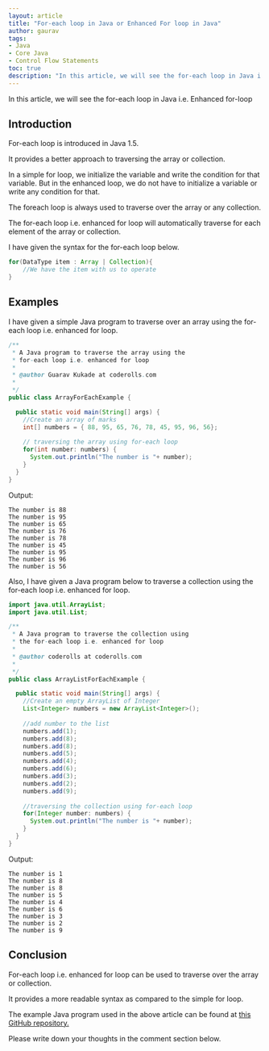 ```yaml
---
layout: article
title: "For-each loop in Java or Enhanced For loop in Java"
author: gaurav
tags: 
- Java
- Core Java
- Control Flow Statements
toc: true
description: "In this article, we will see the for-each loop in Java i.e. Enhanced for loop"
---
```

In this article, we will see the for-each loop in Java i.e. Enhanced for-loop

## Introduction

For-each loop is introduced in Java 1.5.

It provides a better approach to traversing the array or collection.

In a simple for loop, we initialize the variable and write the condition for that variable. But in the enhanced loop, we do not have to initialize a variable or write any condition for that.

The foreach loop is always used to traverse over the array or any collection.

The for-each loop i.e. enhanced for loop will automatically traverse for each element of the array or collection.

I have given the syntax for the for-each loop below.

```java
for(DataType item : Array | Collection){
	//We have the item with us to operate
}
``` 

## Examples

I have given a simple Java program to traverse over an array using the for-each loop i.e. enhanced for loop.

```java
/**
 * A Java program to traverse the array using the 
 * for-each loop i.e. enhanced for loop
 * 
 * @author Guarav Kukade at coderolls.com
 *
 */
public class ArrayForEachExample {

  public static void main(String[] args) {
    //Create an array of marks
    int[] numbers = { 88, 95, 65, 76, 78, 45, 95, 96, 56};
    
    // traversing the array using for-each loop
    for(int number: numbers) {
      System.out.println("The number is "+ number);
    }
  }
}
```
Output:
```
The number is 88
The number is 95
The number is 65
The number is 76
The number is 78
The number is 45
The number is 95
The number is 96
The number is 56
```


Also, I have given a Java program below to traverse a collection using the for-each loop i.e. enhanced for loop.

```java
import java.util.ArrayList;
import java.util.List;

/**
 * A Java program to traverse the collection using
 * the for-each loop i.e. enhanced for loop
 * 
 * @author coderolls at coderolls.com
 *
 */
public class ArrayListForEachExample {

  public static void main(String[] args) {
    //Create an empty ArrayList of Integer
    List<Integer> numbers = new ArrayList<Integer>();
    
    //add number to the list
    numbers.add(1);
    numbers.add(8);
    numbers.add(8);
    numbers.add(5);
    numbers.add(4);
    numbers.add(6);
    numbers.add(3);
    numbers.add(2);
    numbers.add(9);
    
    //traversing the collection using for-each loop
    for(Integer number: numbers) {
      System.out.println("The number is "+ number);
    }
  }
}
```
Output:
```
The number is 1
The number is 8
The number is 8
The number is 5
The number is 4
The number is 6
The number is 3
The number is 2
The number is 9
```

## Conclusion

For-each loop i.e. enhanced for loop can be used to traverse over the array or collection.

It provides a more readable syntax as compared to the simple for loop.

The example Java program used in the above article can be found at [this GitHub repository.](https://github.com/coderolls/blogpost-coding-examples/tree/main/java-basic/for-each-loop)

Please write down your thoughts in the comment section below.
